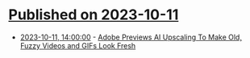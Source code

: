 # [Published on 2023-10-11](index.md)

* [2023-10-11, 14:00:00](https://tech.slashdot.org/story/23/10/11/1359250/adobe-previews-ai-upscaling-to-make-old-fuzzy-videos-and-gifs-look-fresh?utm_source=rss1.0mainlinkanon&utm_medium=feed) - [Adobe Previews AI Upscaling To Make Old, Fuzzy Videos and GIFs Look Fresh](https://tech.slashdot.org/story/23/10/11/1359250/adobe-previews-ai-upscaling-to-make-old-fuzzy-videos-and-gifs-look-fresh?utm_source=rss1.0mainlinkanon&utm_medium=feed)
